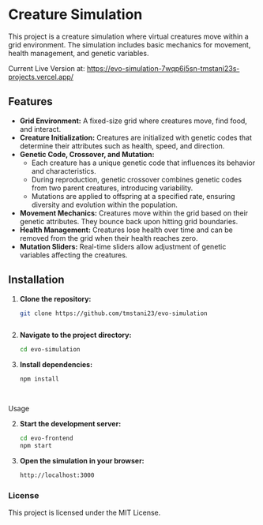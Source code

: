 # Creature Simulation

This project is a creature simulation where virtual creatures move within a grid environment. The simulation includes basic mechanics for movement, health management, and genetic variables.

Current Live Version at: https://evo-simulation-7wqp6i5sn-tmstani23s-projects.vercel.app/

## Features

- **Grid Environment:** A fixed-size grid where creatures move, find food, and interact.
- **Creature Initialization:** Creatures are initialized with genetic codes that determine their attributes such as health, speed, and direction.
- **Genetic Code, Crossover, and Mutation:** 
  - Each creature has a unique genetic code that influences its behavior and characteristics.
  - During reproduction, genetic crossover combines genetic codes from two parent creatures, introducing variability.
  - Mutations are applied to offspring at a specified rate, ensuring diversity and evolution within the population.
- **Movement Mechanics:** Creatures move within the grid based on their genetic attributes. They bounce back upon hitting grid boundaries.
- **Health Management:** Creatures lose health over time and can be removed from the grid when their health reaches zero.
- **Mutation Sliders:** Real-time sliders allow adjustment of genetic variables affecting the creatures.

## Installation

1. **Clone the repository:**
   ```bash
   git clone https://github.com/tmstani23/evo-simulation



2. **Navigate to the project directory:**
   ```bash
   cd evo-simulation

2. **Install dependencies:**
   ```bash
   npm install

    
Usage

2. **Start the development server:**
   ```bash
   cd evo-frontend
   npm start

2. **Open the simulation in your browser:**
   ```bash
   http://localhost:3000

### License

This project is licensed under the MIT License.